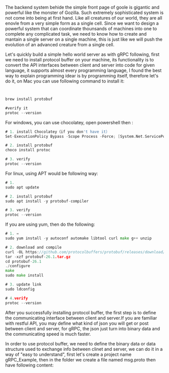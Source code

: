 The backend system behide the simple front page of goole is gigantic and powerful like the monster of Gozilla. Such extremely sophisticated system is not come into being at first hand.
Like all creatures of our world, they are all enovle from a very simple form as a single cell. Since we want to design a powerful system that can coordinate thounsands of machines into
one to complete any complicated task, we need to know how to create and mantain a single server on a single machine, this is just like we will push the evolution of an advanced creature from a single cell.

Let's quickly build a simple hello world server as with gRPC following, first we need to install protocol buffer on your machine, its 
functionality is to convert the API interfaces between client and server into code for given language, it supports almost every programming
language, I found the best way to explain programming idear is by programming itself, therefore let's do it, on Mac you can use following
command to install it:

```go


brew install protobuf

#verify it
protoc --version
```

For windows, you can use chocolatey, open powershell then :
```go
# 1. install Chocolatey（if you don't have it）
Set-ExecutionPolicy Bypass -Scope Process -Force; [System.Net.ServicePointManager]::SecurityProtocol = [System.Net.ServicePointManager]::SecurityProtocol -bor 3072; iex ((New-Object System.Net.WebClient).DownloadString('https://community.chocolatey.org/install.ps1'))

# 2. install protobuf
choco install protoc

# 3. verify
protoc --version
```

For linux, using APT would be following way:
```go
# 1.
sudo apt update

# 2. install protobuf
sudo apt install -y protobuf-compiler

# 3. verify
protoc --version
```

If you are using yum, then do the following:
```go
# 1. =
sudo yum install -y autoconf automake libtool curl make g++ unzip

# 2. download and compile
curl -OL https://github.com/protocolbuffers/protobuf/releases/download/v26.1/protobuf-26.1.tar.gz
tar -xzf protobuf-26.1.tar.gz
cd protobuf-26.1
./configure
make
sudo make install

# 3. update link
sudo ldconfig

# 4.verify
protoc --version

```

After you successfully installing protocol buffer, the first step is to define the communicating interface between client and server.If you
are familiar with restful API, you may define what kind of json you will get or post between client and server, for gRPC, the json just turn
into binary data and the communicating speed is much faster.

In order to use protocol buffer, we need to define the binary data or data structure used to exchange info between clinet and server, we can
do it in a way of "easy to understand", first let's create a project name gRPC_Example, then in the folder we create a file named msg.proto
then have following content:

```go

```

	
